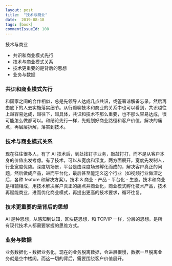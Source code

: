 ```yaml
---
layout: post
title:  "技术与商业"
date:  2019-08-18
tags: [book]
commentIssueId: 108
---
```




技术与商业
* 共识和商业模式先行
* 技术与商业模式关系
* 技术更重要的是背后的思想
* 业务与数据



### 共识和商业模式先行

和国家之间的合作相似，总是先领导人达成几点共识，或签署谅解备忘录。然后再由底下的人去实施落实细节。从行癫聊技术和商业的关系中也可以看到，共识越往上越容易达成，越往下，越具体，共识和技术不那么重要，也不那么容易达成，很可能怎么做都可以。和结论先行一样，先规划好商业路径和客户价值，解决的痛点，再层层拆解，落实到技术。



### 技术与商业模式关系

现在往往很多人，有了 AI 技术后，到处找钉子业务，敲敲打打，而不是从客户本身的价值出发考虑。有了技术，可以从宽度和深度，两方面展开。宽度先发制人，行业宽度优势。深度切场景，平台是由深度场景孵化而成的，解决客户真正的问题，然后做成产品，进而平台化，最后甚至能定义这个行业（如视频行业做深之后，各种 feature 和解决方案）。技术 & 商业 - 产品 - 平台化 - 生态。技术和商业是相辅相成，用技术解决客户真正的痛点并商业化，商业模式孵化技术产品，技术再赋能商业，进而优化商业模式，再提出更高的技术要求，循环往复。



### 技术更重要的是背后的思想

AI 是种思想，从感知到认知，区块链思想，和 TCP/IP 一样，分层的思想。是所有现代技术人都需要掌握的思维方式。



### 业务与数据

业务数据化 - 数据业务化，现在的业务脱离数据，会进展很慢，数据一旦脱离业务就是空中楼阁。而这一切的背后，需要围绕客户价值展开。